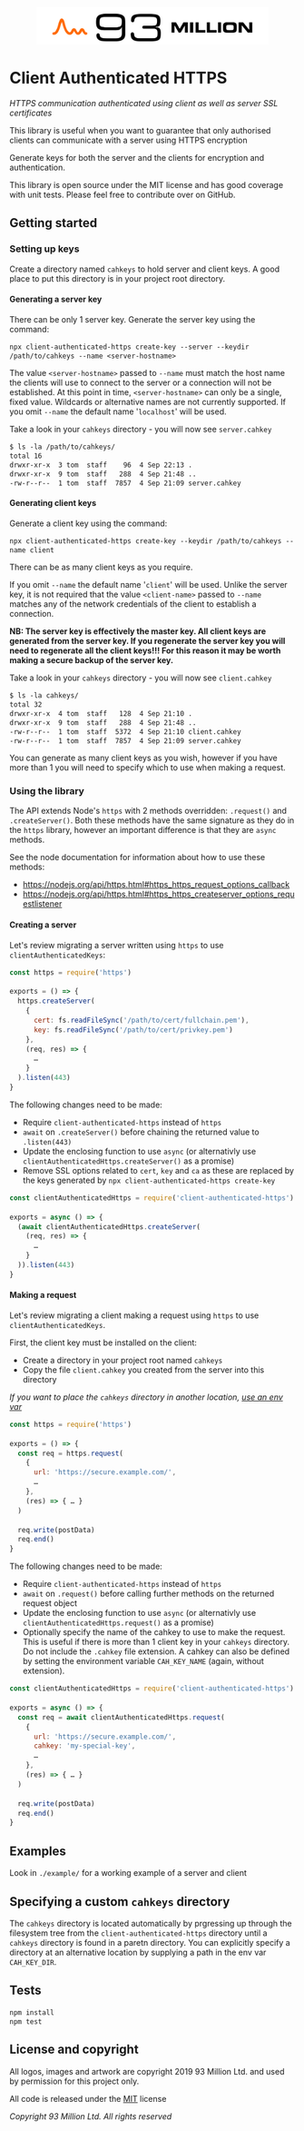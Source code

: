 <div align="center"><img src="readme/images/93million_logo.svg" alt="93 Million logo" height="65" /></div>

# Client Authenticated HTTPS

*HTTPS communication authenticated using client as well as server SSL certificates*

This library is useful when you want to guarantee that only authorised clients can communicate with a server using HTTPS encryption

Generate keys for both the server and the clients for encryption and authentication.

This library is open source under the MIT license and has good coverage with unit tests. Please feel free to contribute over on GitHub.

## Getting started

### Setting up keys

Create a directory named `cahkeys` to hold server and client keys. A good place to put this directory is in your project root directory.

#### Generating a server key

There can be only 1 server key. Generate the server key using the command:

```
npx client-authenticated-https create-key --server --keydir /path/to/cahkeys --name <server-hostname>
```

The value `<server-hostname>` passed to `--name` must match the host name the clients will use to connect to the server or a connection will not be established. At this point in time, `<server-hostname>` can only be a single, fixed value. Wildcards or alternative names are not currently supported. If you omit `--name` the default name '`localhost`' will be used.

Take a look in your `cahkeys` directory - you will now see `server.cahkey`

```
$ ls -la /path/to/cahkeys/
total 16
drwxr-xr-x  3 tom  staff    96  4 Sep 22:13 .
drwxr-xr-x  9 tom  staff   288  4 Sep 21:48 ..
-rw-r--r--  1 tom  staff  7857  4 Sep 21:09 server.cahkey
```

#### Generating client keys

Generate a client key using the command:

```
npx client-authenticated-https create-key --keydir /path/to/cahkeys --name client
```

There can be as many client keys as you require.

If you omit `--name` the default name '`client`' will be used. Unlike the server key, it is not required that the value `<client-name>` passed to `--name` matches any of the network credentials of the client to establish a connection.

**NB: The server key is effectively the master key. All client keys are generated from the server key. If you regenerate the server key you will need to regenerate all the client keys!!! For this reason it may be worth making a secure backup of the server key.**

Take a look in your `cahkeys` directory - you will now see `client.cahkey`

```
$ ls -la cahkeys/
total 32
drwxr-xr-x  4 tom  staff   128  4 Sep 21:10 .
drwxr-xr-x  9 tom  staff   288  4 Sep 21:48 ..
-rw-r--r--  1 tom  staff  5372  4 Sep 21:10 client.cahkey
-rw-r--r--  1 tom  staff  7857  4 Sep 21:09 server.cahkey
```

You can generate as many client keys as you wish, however if you have more than 1 you will need to specify which to use when making a request.

### Using the library

The API extends Node's `https` with 2 methods overridden: `.request()` and `.createServer()`. Both these methods have the same signature as they do in the `https` library, however an important difference is that they are `async` methods.

See the node documentation for information about how to use these methods:

* https://nodejs.org/api/https.html#https_https_request_options_callback
* https://nodejs.org/api/https.html#https_https_createserver_options_requestlistener

#### Creating a server

Let's review migrating a server written using `https` to use `clientAuthenticatedKeys`:

```javascript
const https = require('https')

exports = () => {
  https.createServer(
    {
      cert: fs.readFileSync('/path/to/cert/fullchain.pem'),
      key: fs.readFileSync('/path/to/cert/privkey.pem')
    },
    (req, res) => {
      …
    }
  ).listen(443)
}
```

The following changes need to be made:

* Require `client-authenticated-https` instead of `https`
* `await` on `.createServer()` before chaining the returned value to `.listen(443)`
* Update the enclosing function to use `async` (or alternativly use `clientAuthenticatedHttps.createServer()` as a promise)
* Remove SSL options related to `cert`, `key` and `ca` as these are replaced by the keys generated by `npx client-authenticated-https create-key`

```javascript
const clientAuthenticatedHttps = require('client-authenticated-https')

exports = async () => {
  (await clientAuthenticatedHttps.createServer(
    (req, res) => {
      …
    }
  )).listen(443)
}
```

#### Making a request

Let's review migrating a client making a request using `https` to use `clientAuthenticatedKeys`.

First, the client key must be installed on the client:

* Create a directory in your project root named `cahkeys`
* Copy the file `client.cahkey` you created from the server into this directory

*If you want to place the `cahkeys` directory in another location, [use an env var](#specifying-a-custom-cahkeys-directory)*

```javascript
const https = require('https')

exports = () => {
  const req = https.request(
    {
      url: 'https://secure.example.com/',
      …
    },
    (res) => { … }
  )

  req.write(postData)
  req.end()
}
```

The following changes need to be made:

* Require `client-authenticated-https` instead of `https`
* `await` on `.request()` before calling further methods on the returned request object
* Update the enclosing function to use `async` (or alternativly use `clientAuthenticatedHttps.request()` as a promise)
* Optionally specify the name of the cahkey to use to make the request. This is useful if there is more than 1 client key in your `cahkeys` directory. Do not include the `.cahkey` file extension. A cahkey can also be defined by setting the environment variable `CAH_KEY_NAME` (again, without extension).

```javascript
const clientAuthenticatedHttps = require('client-authenticated-https')

exports = async () => {
  const req = await clientAuthenticatedHttps.request(
    {
      url: 'https://secure.example.com/',
      cahkey: 'my-special-key',
      …
    },
    (res) => { … }
  )

  req.write(postData)
  req.end()
}
```

## Examples

Look in `./example/` for a working example of a server and client

## Specifying a custom `cahkeys` directory

The `cahkeys` directory is located automatically by prgressing up through the filesystem tree from the `client-authenticated-https` directory until a `cahkeys` directory is found in a paretn directory. You can explicitly specify a directory at an alternative location by supplying a path in the env var `CAH_KEY_DIR`.

## Tests

```
npm install
npm test
```

## License and copyright

All logos, images and artwork are copyright 2019 93 Million Ltd. and used by permission for this project only.

All code is released under the [MIT](LICENSE) license

*Copyright 93 Million Ltd. All rights reserved*

